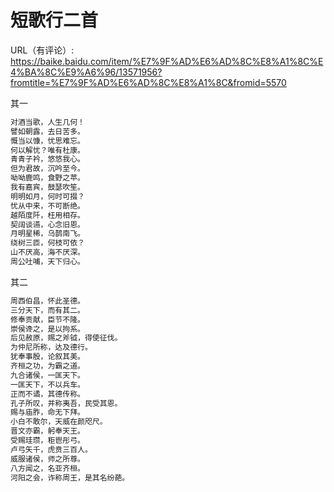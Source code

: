 # 短歌行二首

URL（有评论）: https://baike.baidu.com/item/%E7%9F%AD%E6%AD%8C%E8%A1%8C%E4%BA%8C%E9%A6%96/13571956?fromtitle=%E7%9F%AD%E6%AD%8C%E8%A1%8C&fromid=5570

其一

```txt
对酒当歌，人生几何！
譬如朝露，去日苦多。
慨当以慷，忧思难忘。
何以解忧？唯有杜康。
青青子衿，悠悠我心。
但为君故，沉吟至今。
呦呦鹿鸣，食野之苹。
我有嘉宾，鼓瑟吹笙。
明明如月，何时可掇？
忧从中来，不可断绝。
越陌度阡，枉用相存。
契阔谈䜩，心念旧恩。
月明星稀，乌鹊南飞。
绕树三匝，何枝可依？
山不厌高，海不厌深。
周公吐哺，天下归心。
```

其二

```txt
周西伯昌，怀此圣德。
三分天下，而有其二。
修奉贡献，臣节不隆。
崇侯谗之，是以拘系。
后见赦原，赐之斧钺，得使征伐。
为仲尼所称，达及德行。
犹奉事殷，论叙其美。
齐桓之功，为霸之道。
九合诸侯，一匡天下。
一匡天下，不以兵车。
正而不谲，其德传称。
孔子所叹，并称夷吾，民受其恩。
赐与庙胙，命无下拜。
小白不敢尔，天威在颜咫尺。
晋文亦霸，躬奉天王。
受赐珪瓒，秬鬯彤弓。
卢弓矢千，虎贲三百人。
威服诸侯，师之所尊。
八方闻之，名亚齐桓。
河阳之会，诈称周王，是其名纷葩。
```

